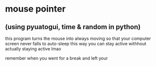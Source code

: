 # mouse pointer 
## (using pyuatogui, time & random in python)
this program turns the mouse into always moving so that your computer screen never falls to auto-sleep
this way you can stay active withhout actually staying active lmao

remember when you went for a break and left your